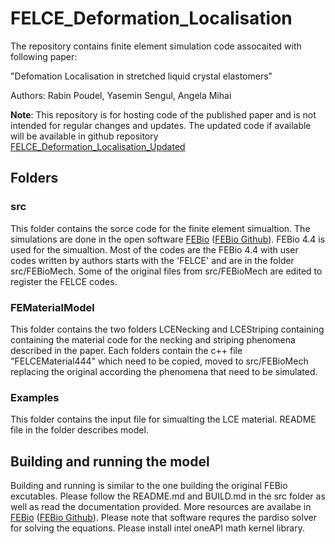 # FELCE_Deformation_Localisation
The repository contains finite element simulation code assocaited with following paper:

"Defomation Localisation in stretched liquid crystal elastomers"

Authors: Rabin Poudel, Yasemin Sengul, Angela Mihai

**Note**: This repository is for hosting code of the published paper and is not intended for regular changes and updates. The updated code if available will be available in github repository [FELCE_Deformation_Localisation_Updated](https://github.com/PoudelRabin/FELCE_Deformation_Localisation_Updated/)
## Folders
### src
This folder contains the sorce code for the finite element simualtion. The simulations are done in the open software [FEBio](https://febio.org/) ([FEBio Github](https://github.com/febiosoftware/FEBio)). FEBio 4.4 is used for the simualtion. Most of the codes are the FEBio 4.4 with user codes written by authors starts with the 'FELCE' and are in the folder src/FEBioMech. Some of the original files from src/FEBioMech are edited to register the FELCE codes.

### FEMaterialModel
This folder contains the two folders LCENecking and LCEStriping containing containing the material code for the necking and striping phenomena described in the paper. Each folders contain the c++ file "FELCEMaterial444" which need to be copied, moved to src/FEBioMech replacing the original according the phenomena that need to be simulated. 

### Examples
This folder contains the input file for simualting the LCE material. README file in the folder describes model.

## Building and running the model
Building and running is similar to the one building the original FEBio excutables. Please follow the README.md and BUILD.md in the src folder as well as read the documentation provided. More resources are availabe in [FEBio](https://febio.org/) ([FEBio Github](https://github.com/febiosoftware/FEBio)). Please note that software requres the pardiso solver for solving the equations. Please install intel oneAPI math kernel library.

